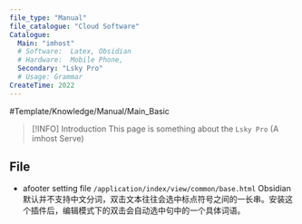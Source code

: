 ```yaml
---
file_type: "Manual" 
file_catalogue: "Cloud Software" 
Catalogue: 
  Main: "imhost"
  # Software:  Latex, Obsidian 
  # Hardware:  Mobile Phone, 
  Secondary: "Lsky Pro"
  # Usage: Grammar
CreateTime: 2022
---
```


#Template/Knowledge/Manual/Main_Basic  
>[!INFO] Introduction
>This page is something about the `Lsky Pro` (A imhost Serve)

## File
-  afooter setting file
	 `/application/index/view/common/base.html`
Obsidian 默认并不支持中文分词，双击文本往往会选中标点符号之间的一长串。安装这个插件后，编辑模式下的双击会自动选中句中的一个具体词语。